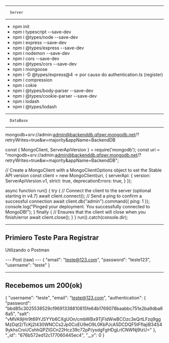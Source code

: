 ------------------
      Server
------------------

- npm init
- npm i typescript --save-dev
- npm i @types/node --save-dev
- npm i express --save-dev
- npm i @types/express --save-dev
- npm i nodemon --save-dev
- npm i cors --save-dev
- npm i @types/cors --save-dev
- npm i mongoose
- npm i -D @types/express@4 -> por causo do authentication.ts (register)
- npm i compression
- npm i cokie
- npm i @types/body-parser --save-dev 
- npm i @types/cookie-parser --save-dev
- npm i lodash
- npm i @types/lodash

------------------
      DataBase
------------------

mongodb+srv://admin:admin@backenddb.qfqwr.mongodb.net/?retryWrites=true&w=majority&appName=BackendDB


const { MongoClient, ServerApiVersion } = require('mongodb');
const uri = "mongodb+srv://admin:admin@backenddb.qfqwr.mongodb.net/?retryWrites=true&w=majority&appName=BackendDB";

// Create a MongoClient with a MongoClientOptions object to set the Stable API version
const client = new MongoClient(uri, {
  serverApi: {
    version: ServerApiVersion.v1,
    strict: true,
    deprecationErrors: true,
  }
});

async function run() {
  try {
    // Connect the client to the server	(optional starting in v4.7)
    await client.connect();
    // Send a ping to confirm a successful connection
    await client.db("admin").command({ ping: 1 });
    console.log("Pinged your deployment. You successfully connected to MongoDB!");
  } finally {
    // Ensures that the client will close when you finish/error
    await client.close();
  }
}
run().catch(console.dir);


-----------------------------
Primiero Teste Para Registrar
-----------------------------

Utilizando o Postman

--- Post (raw) --- 
{
    "email": "teste@123.com",
    "password": "teste123",
    "username": "teste"
}

--------------------
Recebemos um 200(ok)
--------------------

{
    "username": "teste",
    "email": "teste@123.com",
    "authentication": {
        "password": "bbd85c3025538529cf9691338810815fe64b1769078baabbc751e2ba9dba68a5",
        "salt": "vMVA9jHr9t69YJSYYb6CXgUOn/cmbWBx9TjFIdWwBCOzc3eQrtLFzq9ggMzDqt2/TcKj2l430WNCCs2Jp0CoEU9eO9L0KbPJcA5DCDQF5tFfIajiB34S49ykhsCroUCshhQPZIGCn22Hcz39c72pP/ysdgFgHDgLrlCNWNj9IzU="
    },
    "_id": "676b572ed12c177060445ec4",
    "__v": 0
}
